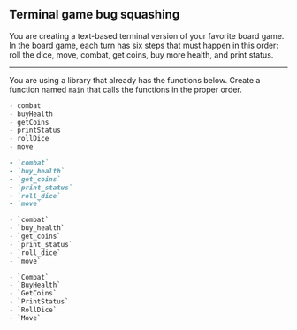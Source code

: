 ## Terminal game bug squashing

You are creating a text-based terminal version of your favorite board game. In the board game, each turn has six steps that must happen in this order: roll the dice, move, combat, get coins, buy more health, and print status.

---

You are using a library that already has the functions below. Create a function named `main` that calls the functions in the proper order.

```javascript
- combat
- buyHealth
- getCoins
- printStatus
- rollDice
- move
```
```ruby
- `combat`
- `buy_health`
- `get_coins`
- `print_status`
- `roll_dice`
- `move`
```
```python
- `combat`
- `buy_health`
- `get_coins`
- `print_status`
- `roll_dice`
- `move`
```
```csharp
- `Combat`
- `BuyHealth`
- `GetCoins`
- `PrintStatus`
- `RollDice`
- `Move`
```
